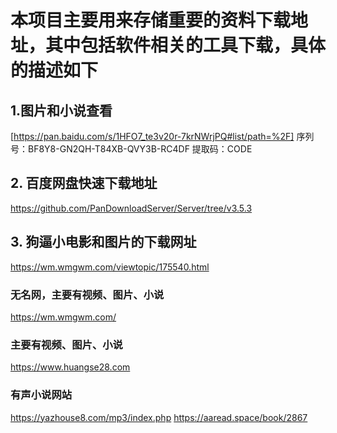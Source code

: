 #  本项目主要用来存储重要的资料下载地址，其中包括软件相关的工具下载，具体的描述如下

## 1.图片和小说查看
[https://pan.baidu.com/s/1HFO7_te3v20r-7krNWrjPQ#list/path=%2F]
序列号：BF8Y8-GN2QH-T84XB-QVY3B-RC4DF
提取码：CODE
## 2. 百度网盘快速下载地址
https://github.com/PanDownloadServer/Server/tree/v3.5.3
## 3. 狗逼小电影和图片的下载网址
https://wm.wmgwm.com/viewtopic/175540.html
### 无名网，主要有视频、图片、小说
https://wm.wmgwm.com/
### 主要有视频、图片、小说
https://www.huangse28.com

### 有声小说网站
https://yazhouse8.com/mp3/index.php
https://aaread.space/book/2867
 
